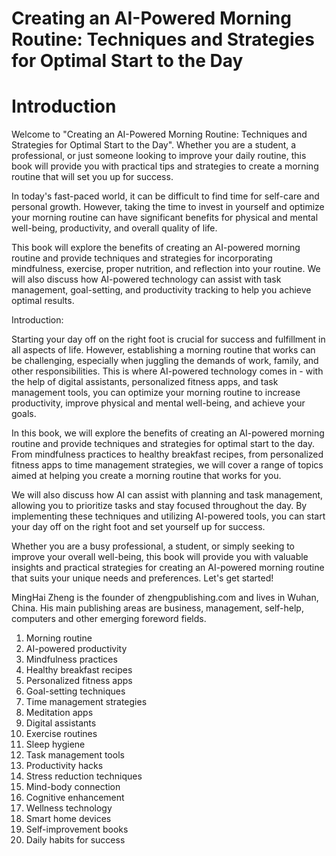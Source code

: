 # Creating an AI-Powered Morning Routine: Techniques and Strategies for Optimal Start to the Day

# Introduction

Welcome to "Creating an AI-Powered Morning Routine: Techniques and Strategies for Optimal Start to the Day". Whether you are a student, a professional, or just someone looking to improve your daily routine, this book will provide you with practical tips and strategies to create a morning routine that will set you up for success.

In today's fast-paced world, it can be difficult to find time for self-care and personal growth. However, taking the time to invest in yourself and optimize your morning routine can have significant benefits for physical and mental well-being, productivity, and overall quality of life.

This book will explore the benefits of creating an AI-powered morning routine and provide techniques and strategies for incorporating mindfulness, exercise, proper nutrition, and reflection into your routine. We will also discuss how AI-powered technology can assist with task management, goal-setting, and productivity tracking to help you achieve optimal results.

Introduction:

Starting your day off on the right foot is crucial for success and fulfillment in all aspects of life. However, establishing a morning routine that works can be challenging, especially when juggling the demands of work, family, and other responsibilities. This is where AI-powered technology comes in - with the help of digital assistants, personalized fitness apps, and task management tools, you can optimize your morning routine to increase productivity, improve physical and mental well-being, and achieve your goals.

In this book, we will explore the benefits of creating an AI-powered morning routine and provide techniques and strategies for optimal start to the day. From mindfulness practices to healthy breakfast recipes, from personalized fitness apps to time management strategies, we will cover a range of topics aimed at helping you create a morning routine that works for you.

We will also discuss how AI can assist with planning and task management, allowing you to prioritize tasks and stay focused throughout the day. By implementing these techniques and utilizing AI-powered tools, you can start your day off on the right foot and set yourself up for success.

Whether you are a busy professional, a student, or simply seeking to improve your overall well-being, this book will provide you with valuable insights and practical strategies for creating an AI-powered morning routine that suits your unique needs and preferences. Let's get started!

MingHai Zheng is the founder of zhengpublishing.com and lives in Wuhan, China. His main publishing areas are business, management, self-help, computers and other emerging foreword fields.



1. Morning routine
2. AI-powered productivity
3. Mindfulness practices
4. Healthy breakfast recipes
5. Personalized fitness apps
6. Goal-setting techniques
7. Time management strategies
8. Meditation apps
9. Digital assistants
10. Exercise routines
11. Sleep hygiene
12. Task management tools
13. Productivity hacks
14. Stress reduction techniques
15. Mind-body connection
16. Cognitive enhancement
17. Wellness technology
18. Smart home devices
19. Self-improvement books
20. Daily habits for success


